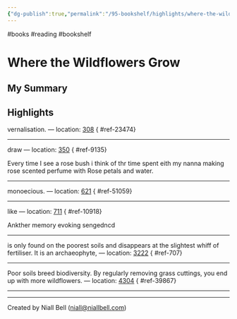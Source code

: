 ```yaml
---
{"dg-publish":true,"permalink":"/95-bookshelf/highlights/where-the-wildflowers-grow-by-leif-bersweden/","hide":true,"noteIcon":"","created":"2024-10-30T13:24:18.019+00:00","updated":"2024-10-30T13:46:22.140+00:00"}
---
```


#books #reading #bookshelf

# Where the Wildflowers Grow
## My Summary


## Highlights

vernalisation. — location: [308]()
{ #ref-23474}


---
draw — location: [350]()
{ #ref-9135}


Every time I see a rose bush i think of thr time spent eith my nanna making rose scented perfume with Rose petals and water.

---
monoecious. — location: [621]()
{ #ref-51059}


---
like — location: [711]()
{ #ref-10918}


Ankther memory evoking sengedncd

---
is only found on the poorest soils and disappears at the slightest whiff of fertiliser. It is an archaeophyte, — location: [3222]()
{ #ref-707}


---
Poor soils breed biodiversity. By regularly removing grass cuttings, you end up with more wildflowers. — location: [4304]()
{ #ref-39867}


---


---
Created by Niall Bell (niall@niallbell.com)

